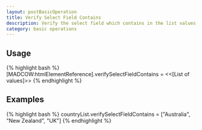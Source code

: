 ```yaml
---
layout: postBasicOperation
title: Verify Select Field Contains
description: Verify the select field which contains in the list values.
category: basic operations
---
```


## Usage

{% highlight bash %}
[MADCOW:htmlElementReference].verifySelectFieldContains = <<[List of values]>>
{% endhighlight %}

## Examples

{% highlight bash %}
countryList.verifySelectFieldContains = ["Australia", "New Zealand", "UK"]
{% endhighlight %}


